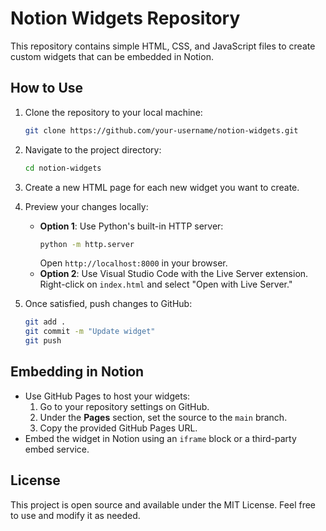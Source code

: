 # Notion Widgets Repository

This repository contains simple HTML, CSS, and JavaScript files to create custom widgets that can be embedded in Notion.

## How to Use

1. Clone the repository to your local machine:
   ```bash
   git clone https://github.com/your-username/notion-widgets.git
   ```

2. Navigate to the project directory:
   ```bash
   cd notion-widgets
   ```

3. Create a new HTML page for each new widget you want to create.

4. Preview your changes locally:
   - **Option 1**: Use Python's built-in HTTP server:
     ```bash
     python -m http.server
     ```
     Open `http://localhost:8000` in your browser.
   - **Option 2**: Use Visual Studio Code with the Live Server extension. Right-click on `index.html` and select "Open with Live Server."

5. Once satisfied, push changes to GitHub:
   ```bash
   git add .
   git commit -m "Update widget"
   git push
   ```

## Embedding in Notion
- Use GitHub Pages to host your widgets:
  1. Go to your repository settings on GitHub.
  2. Under the **Pages** section, set the source to the `main` branch.
  3. Copy the provided GitHub Pages URL.
- Embed the widget in Notion using an `iframe` block or a third-party embed service.

## License
This project is open source and available under the MIT License. Feel free to use and modify it as needed.

